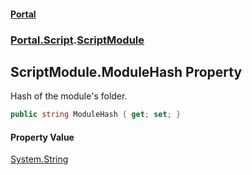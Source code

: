 #### [Portal](index.md 'index')
### [Portal.Script](Portal.Script.md 'Portal.Script').[ScriptModule](ScriptModule.md 'Portal.Script.ScriptModule')

## ScriptModule.ModuleHash Property

Hash of the module's folder.

```csharp
public string ModuleHash { get; set; }
```

#### Property Value
[System.String](https://docs.microsoft.com/en-us/dotnet/api/System.String 'System.String')